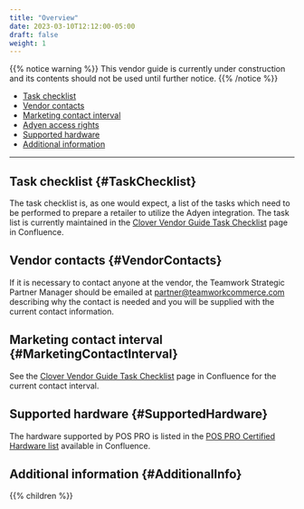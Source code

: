 ```yaml
---
title: "Overview"
date: 2023-03-10T12:12:00-05:00
draft: false
weight: 1
---
```


{{% notice warning %}}
This vendor guide is currently under construction and its contents should not be used until further notice.
{{% /notice %}}

- [Task checklist](#TaskChecklist)
- [Vendor contacts](#VendorContacts)
- [Marketing contact interval](#MarketingContactInterval)
- [Adyen access rights](#AdyenAccessRights)
- [Supported hardware](#SupportedHardware)
- [Additional information](#AdditionalInfo)

---

## Task checklist {#TaskChecklist}

The task checklist is, as one would expect, a list of the tasks which need to be performed to prepare a retailer to utilize the Adyen integration. The task list is currently maintained in the [Clover Vendor Guide Task Checklist](https://teamworkclients.atlassian.net/wiki/spaces/TWDocs/pages/3716677680/Clover+Vendor+Guide+Task+Checklist) page in Confluence.

## Vendor contacts {#VendorContacts}

If it is necessary to contact anyone at the vendor, the Teamwork Strategic Partner Manager should be emailed at partner@teamworkcommerce.com describing why the contact is needed and you will be supplied with the current contact information.

## Marketing contact interval {#MarketingContactInterval}

See the [Clover Vendor Guide Task Checklist](https://teamworkclients.atlassian.net/wiki/spaces/TWDocs/pages/3716677680/Clover+Vendor+Guide+Task+Checklist) page in Confluence for the current contact interval.

## Supported hardware {#SupportedHardware}

The hardware supported by POS PRO is listed in the [POS PRO Certified Hardware list](https://teamworkclients.atlassian.net/wiki/spaces/TD/pages/3330867222/POS+Pro+Certified+Hardware+list) available in Confluence.

## Additional information {#AdditionalInfo}

{{% children %}}